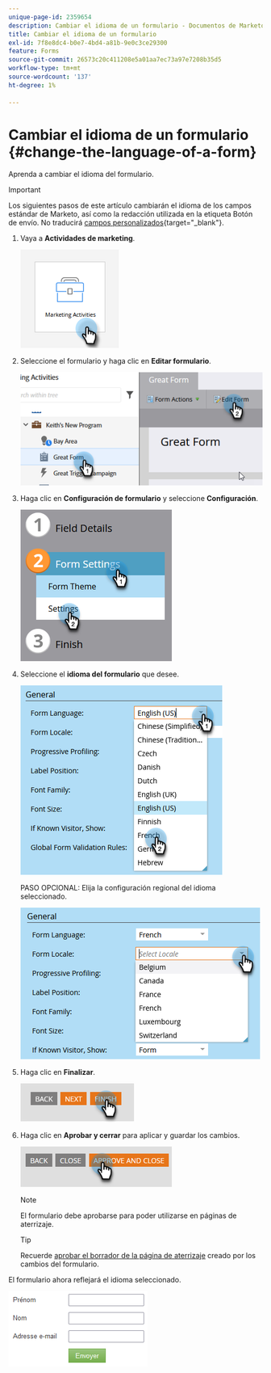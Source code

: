 ```yaml
---
unique-page-id: 2359654
description: Cambiar el idioma de un formulario - Documentos de Marketo - Documentación del producto
title: Cambiar el idioma de un formulario
exl-id: 7f8e8dc4-b0e7-4bd4-a81b-9e0c3ce29300
feature: Forms
source-git-commit: 26573c20c411208e5a01aa7ec73a97e7208b35d5
workflow-type: tm+mt
source-wordcount: '137'
ht-degree: 1%

---
```


# Cambiar el idioma de un formulario {#change-the-language-of-a-form}

Aprenda a cambiar el idioma del formulario.

>[!IMPORTANT]
>
>Los siguientes pasos de este artículo cambiarán el idioma de los campos estándar de Marketo, así como la redacción utilizada en la etiqueta Botón de envío. No traducirá [campos personalizados](/help/marketo/product-docs/administration/field-management/create-a-custom-field-in-marketo.md){target="_blank"}.

1. Vaya a **Actividades de marketing**.

   ![](assets/change-the-language-of-a-form-1.png)

1. Seleccione el formulario y haga clic en **Editar formulario**.

   ![](assets/change-the-language-of-a-form-2.png)

1. Haga clic en **Configuración de formulario** y seleccione **Configuración**.

   ![](assets/change-the-language-of-a-form-3.png)

1. Seleccione el **idioma del formulario** que desee.

   ![](assets/change-the-language-of-a-form-4.png)

   PASO OPCIONAL: Elija la configuración regional del idioma seleccionado.

   ![](assets/change-the-language-of-a-form-5.png)

1. Haga clic en **Finalizar**.

   ![](assets/change-the-language-of-a-form-6.png)

1. Haga clic en **Aprobar y cerrar** para aplicar y guardar los cambios.

   ![](assets/change-the-language-of-a-form-7.png)

   >[!NOTE]
   >
   >El formulario debe aprobarse para poder utilizarse en páginas de aterrizaje.

   >[!TIP]
   >
   >Recuerde [aprobar el borrador de la página de aterrizaje](/help/marketo/product-docs/demand-generation/landing-pages/understanding-landing-pages/approve-unapprove-or-delete-a-landing-page.md) creado por los cambios del formulario.

El formulario ahora reflejará el idioma seleccionado.

![](assets/change-the-language-of-a-form-8.png)
